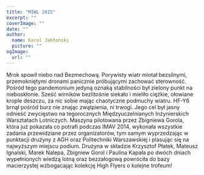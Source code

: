 ```yaml
---
title: "MIWL 2015"
excerpt: ""
coverImage: ""
date: ""
author:
  name: Karol Jabłoński
  picture: ""
ogImage:
  url: ""
---
```


Mrok spowił niebo nad Bezmechową. Porywisty wiatr miotał bezsilnymi, przemokniętymi dronami panicznie próbującymi zachować sterowność. Pośród tego pandemonium jedyną oznaką stabilności był zielony punkt na nieboskłonie. Sześć wirników bezlitośnie siekało i mieliło ciężkie, ołowiane krople deszczu, za nic sobie mając chaotyczne podmuchy wiatru. HF-Y6 brnął pośród burz nie znając zwątpienia, ni trwogi. Jego cel był jasny odnieść zwycięstwo na tegorocznych Międzyuczelnianych Inżynierskich Warsztatach Lotniczych. Maszyna pilotowana przez Zbigniewa Gorola, która już pokazała co potrafi podczas IMAV 2014, wykonała wszystkie zadania przewidziane przez organizatorów, tym samym wyprzedzając w punktacji drużyny z AGH oraz Politechniki Warszawskiej i plasując się na najwyższym miejscu podium. Drużyna w składzie Krzysztof Płatek, Mateusz Ignalski, Marek Nalepa, Zbigniew Gorol i Paulina Kapała po dwóch dniach wypełnionych wiedzą lotną oraz bezzałogową powróciła do bazy macierzystej wzbogacając kolekcję High Flyers o kolejne trofeum!
